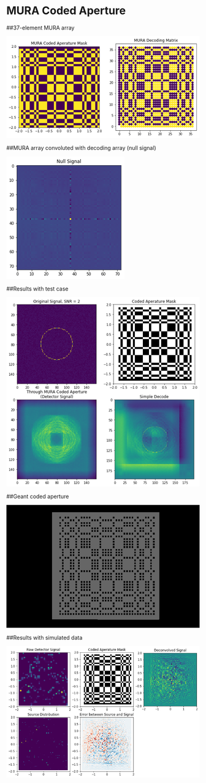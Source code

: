 # MURA Coded Aperture

##37-element MURA array

![MURA_array](./im2.png)

##MURA array convoluted with decoding array (null signal)

![null_sig](./im3.png)

##Results with test case

![MURA result](./im1.png)

##Geant coded aperture

![geant_CA](./im5.png)

##Results with simulated data

![sim_data](./im4.png)

